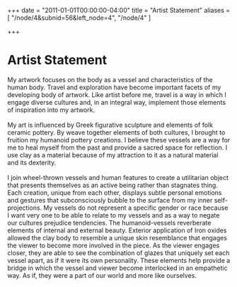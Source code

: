 +++
date = "2011-01-01T00:00:00-04:00"
title = "Artist Statement"
aliases = [
    "/node/4&subnid=56&left_node=4",
    "/node/4"
]

+++

# Artist Statement

My artwork focuses on the body as a vessel and characteristics of the human body. Travel and exploration have become important facets of my developing body of artwork. Like artist before me, travel is a way in which I engage diverse cultures and, in an integral way, implement those elements of inspiration into my artwork. 
<br>
<br>
My art is influenced by Greek figurative sculpture and elements of folk ceramic pottery. By weave together elements of both cultures, I brought to fruition my humanoid pottery creations. I believe these vessels are a way for me to heal myself from the past and provide a sacred space for reflection.  I use clay as a material because of my attraction to it as a natural material and its dexterity. 
<br>
<br>
 I join wheel-thrown vessels and human features to create a utilitarian object that presents themselves as an active being rather than stagnates thing.  Each creation, unique from each other, displays subtle personal emotions and gestures that subconsciously bubble to the surface from my inner self-projections. My vessels do not represent a specific gender or race because I want very one to be able to relate to my vessels and as a way to negate our cultures prejudice tendencies. The humanoid-vessels reverberate elements of internal and external beauty. Exterior application of Iron oxides allowed the clay body to resemble a unique skin resemblance that engages the viewer to become more involved in the piece. As the viewer engages closer, they are able to see the combination of glazes that uniquely set each vessel apart, as if it were its own personality. These elements help provide a bridge in which the vessel and viewer become interlocked in an empathetic way. As if, they were a part of our world and more like ourselves.
